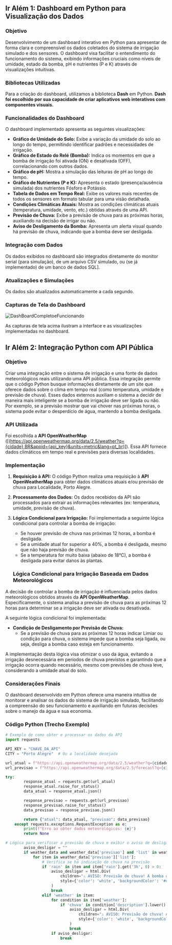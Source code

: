 ## Ir Além 1: Dashboard em Python para Visualização dos Dados

### Objetivo

Desenvolvimento de um dashboard interativo em Python para apresentar de forma clara e compreensível os dados coletados do sistema de irrigação simulado e dos sensores. O dashboard visa facilitar o entendimento do funcionamento do sistema, exibindo informações cruciais como níveis de umidade, estado da bomba, pH e nutrientes (P e K) através de visualizações intuitivas.

### Bibliotecas Utilizadas

Para a criação do dashboard, utilizamos a biblioteca **Dash** em Python. **Dash foi escolhido por sua capacidade de criar aplicativos web interativos com componentes visuais.**

### Funcionalidades do Dashboard

O dashboard implementado apresenta as seguintes visualizações:
* **Gráfico de Umidade do Solo:** Exibe a variação da umidade do solo ao longo do tempo, permitindo identificar padrões e necessidades de irrigação.
* **Gráfico de Estado do Relé (Bomba):** Indica os momentos em que a bomba de irrigação foi ativada (ON) e desativada (OFF), correlacionando com outros dados.
* **Gráfico de pH:** Mostra a simulação das leituras de pH ao longo do tempo.
* **Gráfico de Nutrientes (P e K):** Apresenta o estado (presença/ausência simulada) dos nutrientes Fósforo e Potássio. 
* **Tabela de Dados em Tempo Real:** Exibe os valores mais recentes de todos os sensores em formato tabular para uma visão detalhada.
* **Condições Climáticas Atuais:** Mostra as condições climáticas atuais (temperatura, umidade, vento, etc.) obtidas através de uma API.
* **Previsão de Chuva:** Exibe a previsão de chuva para as próximas horas, auxiliando na decisão de irrigar ou não.
* **Aviso de Desligamento da Bomba:** Apresenta um alerta visual quando há previsão de chuva, indicando que a bomba deve ser desligada.

### Integração com Dados

Os dados exibidos no dashboard são integrados diretamente do monitor serial (para simulação), de um arquivo CSV simulado, ou (se já implementado) de um banco de dados SQL]. 

### Atualizações e Simulações

Os dados são atualizados automaticamente a cada segundo.

### Capturas de Tela do Dashboard
![DashBoardCompletoeFuncionando](https://github.com/user-attachments/assets/a50a58ca-055b-48bd-b303-c76cdc0c4fba)

As capturas de tela acima ilustram a interface e as visualizações implementadas no dashboard.


## Ir Além 2: Integração Python com API Pública

### Objetivo

Criar uma integração entre o sistema de irrigação e uma fonte de dados meteorológicos reais utilizando uma API pública. Essa integração permite que o código Python busque informações diretamente de um site que oferece dados sobre o clima em tempo real (como temperatura, umidade e previsão de chuva). Esses dados externos auxiliam o sistema a decidir de maneira mais inteligente se a bomba de irrigação deve ser ligada ou não. Por exemplo, se a previsão mostrar que vai chover nas próximas horas, o sistema pode evitar o desperdício de água, mantendo a bomba desligada.

### API Utilizada

Foi escolhida a **API OpenWeatherMap** ([(https://api.openweathermap.org/data/2.5/weather?q={cidade},BR&appid={api_key}&units=metric&lang=pt_br)]). 
Essa API fornece dados climáticos em tempo real e previsões para diversas localidades.

### Implementação

1.  **Requisição à API:** O código Python realiza uma requisição à **API OpenWeatherMap** para obter dados climáticos atuais e/ou previsão de chuva para Localidade, Porto Alegre.
2.  **Processamento dos Dados:** Os dados recebidos da API são processados para extrair as informações relevantes (ex: temperatura, umidade, previsão de chuva).
3.  **Lógica Condicional para Irrigação:** Foi implementada a seguinte lógica condicional para controlar a bomba de irrigação:

    * Se houver previsão de chuva nas próximas 12 horas, a bomba é desligada.
    * Se a umidade atual for superior a 40%, a bomba é desligada, mesmo que não haja previsão de chuva.
    * Se a temperatura for muito baixa (abaixo de 18°C), a bomba é desligada para evitar danos às plantas.

    ### Lógica Condicional para Irrigação Baseada em Dados Meteorológicos

A decisão de controlar a bomba de irrigação é influenciada pelos dados meteorológicos obtidos através da **API OpenWeatherMap**. Especificamente, o sistema analisa a previsão de chuva para as próximas 12 horas para determinar se a irrigação deve ser ativada ou desativada.

A seguinte lógica condicional foi implementada:

* **Condição de Desligamento por Previsão de Chuva:**
    * Se a previsão de chuva para as próximas 12 horas indicar Limiar ou condição para chuva, o sistema impede que a bomba seja ligada, ou seja, desliga a bomba caso esteja em funcionamento.

A implementação desta lógica visa otimizar o uso da água, evitando a irrigação desnecessária em períodos de chuva previstos e garantindo que a irrigação ocorra quando necessário, mesmo com previsões de chuva leve, considerando a umidade atual do solo.

### Considerações Finais
O dashboard desenvolvido em Python oferece uma maneira intuitiva de monitorar e analisar os dados do sistema de irrigação simulado, facilitando a compreensão do seu funcionamento e auxiliando em futuras decisões sobre o manejo da água e sua economia.

### Código Python (Trecho Exemplo)

```python
# Exemplo de como obter e processar os dados da API
import requests

API_KEY = "CHAVE_DA_API"
CITY = "Porto Alegre"  # Ou a localidade desejada

url_atual = f"https://api.openweathermap.org/data/2.5/weather?q={cidade},BR&appid={api_key}&units=metric&lang=pt_br"
url_previsao = f"https://api.openweathermap.org/data/2.5/forecast?q={cidade},BR&appid={api_key}&units=metric&lang=pt_br&cnt=4" # Previsão para 3 em 3 horas (próximas 12 horas)

try:
        response_atual = requests.get(url_atual)
        response_atual.raise_for_status()
        data_atual = response_atual.json()

        response_previsao = requests.get(url_previsao)
        response_previsao.raise_for_status()
        data_previsao = response_previsao.json()

        return {"atual": data_atual, "previsao": data_previsao}
    except requests.exceptions.RequestException as e:
        print(f"Erro ao obter dados meteorológicos: {e}")
        return None

# Lógica para verificar a previsão de chuva e exibir o aviso de desligar a bomba
        aviso_desligar = ""
        if weather_data and weather_data['previsao'] and 'list' in weather_data['previsao']:
            for item in weather_data['previsao']['list']:
                # Verifica se há indicação de chuva na previsão
                if 'rain' in item and item['rain'].get('3h', 0) > 0:
                    aviso_desligar = html.Div(
                        children="⚠️ AVISO: Previsão de chuva! A bomba de irrigação deve ser DESLIGADA.",
                        style={'color': 'white', 'backgroundColor': '#dc3545', 'padding': '10px', 'borderRadius': '5px'}
                    )
                    break
                elif 'weather' in item:
                    for condition in item['weather']:
                        if 'chuva' in condition['description'].lower():
                            aviso_desligar = html.Div(
                                children="⚠️ AVISO: Previsão de chuva! A bomba de irrigação deve ser DESLIGADA.",
                                style={'color': 'white', 'backgroundColor': '#dc3545', 'padding': '10px', 'borderRadius': '5px'}
                            )
                            break
                    if aviso_desligar:
                        break

